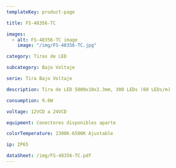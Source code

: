 ```yaml
---
templateKey: product-page

title: FS-48356-TC

images:
  - alt: FS-48356-TC image
    image: "/img/FS-48356-TC.jpg"

category: Tiras de LED

subcategory: Bajo Voltaje

serie: Tira Bajo Voltaje

description: Tira de LED 5000x10x2.3mm, 300 LEDs (60 LEDs/m)

consumption: 9.6W

voltage: 12VCD a 24VCD

equipment: Conectores disponibles aparte

colorTemperature: 2300K-6500K Ajustable

ip: IP65

dataSheet: /img/FS-48356-TC.pdf
---
```


